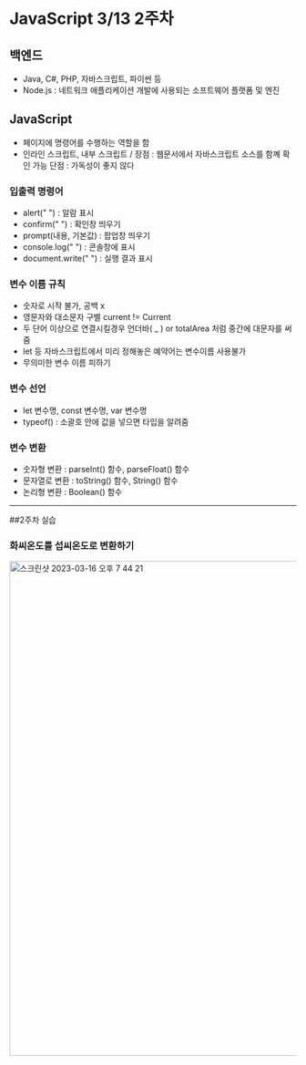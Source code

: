 # JavaScript 3/13 2주차

## 백엔드
* Java, C#, PHP, 자바스크립트, 파이썬 등
* Node.js : 네트워크 애플리케이션 개발에 사용되는 소프트웨어 플랫폼 및 엔진

## JavaScript
* 페이지에 명령어를 수행하는 역할을 함
* 인라인 스크립트, 내부 스크립트 / 장점 : 웹문서에서 자바스크립트 소스를 함꼐 확인 가능 단점 : 가독성이 좋지 않다

### 입출력 명령어
* alert(" ") : 알람 표시
* confirm(" ") : 확인창 띄우기
* prompt(내용, 기본값) : 팝업창 띄우기 
* console.log(" ") : 콘솔창에 표시
* document.write(" ") : 실행 결과 표시

### 변수 이름 규칙
* 숫자로 시작 불가, 공백 x
* 영문자와 대소문자 구별 current != Current
* 두 단어 이상으로 연결시킬경우 언더바( _ ) or totalArea 처럼 중간에 대문자를 써줌
* let 등 자바스크립트에서 미리 정해놓은 예약어는 변수이름 사용불가
* 무의미한 변수 이름 피하기

### 변수 선언
* let 변수명, const 변수명, var 변수명
* typeof() : 소괄호 안에 값을 넣으면 타입을 알려줌

### 변수 변환
* 숫자형 변환 : parseInt() 함수, parseFloat() 함수
* 문자열로 변환 : toString() 함수, String() 함수
* 논리형 변환 : Boolean() 함수

---

##2주차 실습
### 화씨온도를 섭씨온도로 변환하기
<img width="868" alt="스크린샷 2023-03-16 오후 7 44 21" src="https://user-images.githubusercontent.com/116784548/225593765-2d0c2264-e10a-4dcf-b6a8-da47f4787a55.png">

